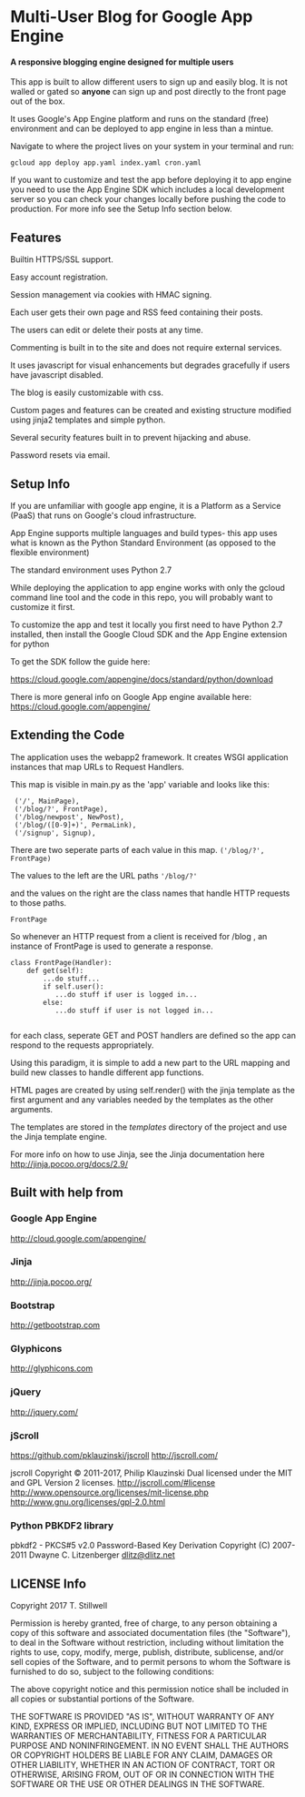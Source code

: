 # Multi-User Blog for Google App Engine

#### A responsive blogging engine designed for multiple users

This app is built to allow different users to sign up and easily blog.
It is not walled or gated so **anyone** can sign up
and post directly to the front page out of the box.

It uses Google's App Engine platform and runs on the standard (free) environment
and can be deployed to app engine in less than a mintue.

Navigate to where the project lives on your system in your terminal and run:

`gcloud app deploy app.yaml index.yaml cron.yaml`

If you want to customize and test the app before deploying it to app engine you need to use the App Engine SDK which includes a local development server so you can check your changes locally before pushing the code to production. For more info see the Setup Info section below.

## Features

Builtin HTTPS/SSL support.

Easy account registration.

Session management via cookies with HMAC signing.

Each user gets their own page and RSS feed containing their posts.

The users can edit or delete their posts at any time.

Commenting is built in to the site and does not require external services.

It uses javascript for visual enhancements but degrades gracefully if users have javascript disabled.

The blog is easily customizable with css.

Custom pages and features can be created and existing structure modified using jinja2 templates and simple python.

Several security features built in to prevent hijacking and abuse.

Password resets via email.

## Setup Info
If you are unfamiliar with google app engine, it is a Platform as a Service (PaaS) that runs on Google's cloud infrastructure.

App Engine supports multiple languages and build types- this app uses what is known as the Python Standard Environment (as opposed to the flexible environment)

The standard environment uses Python 2.7

While deploying the application to app engine works with only the gcloud command line tool and the code in this repo, you will probably want to customize it first.

To customize the app and test it locally you first need to have Python 2.7 installed, then install the Google Cloud SDK and the App Engine extension for python

To get the SDK follow the guide here:

https://cloud.google.com/appengine/docs/standard/python/download

There is more general info on Google App engine available here:
https://cloud.google.com/appengine/

## Extending the Code
The application uses the webapp2 framework. It creates WSGI application instances that map URLs to Request Handlers.

This map is visible in main.py as the 'app' variable and looks like this:

```
 ('/', MainPage),
 ('/blog/?', FrontPage),
 ('/blog/newpost', NewPost),
 ('/blog/([0-9]+)', PermaLink),
 ('/signup', Signup),

```

There are two seperate parts of each value in this map.
 `('/blog/?', FrontPage)`

The values to the left are the URL paths
 `'/blog/?'`

and the values on the right are the class names that handle HTTP requests to those paths.

`FrontPage`

So whenever an HTTP request from a client is received for /blog , an instance of FrontPage is used to generate a response.

```
class FrontPage(Handler):
    def get(self):
		...do stuff...
        if self.user():
           ...do stuff if user is logged in...
        else:
           ...do stuff if user is not logged in...


```

for each class, seperate GET and POST handlers are defined so the app can respond to the requests appropriately.

Using this paradigm, it is simple to add a new part to the URL mapping and build new classes to handle different app functions.

HTML pages are created by using self.render() with
the jinja template as the first argument and any variables needed by the templates as the other arguments.

The templates are stored in the *templates* directory of the project and use the Jinja template engine.

For more info on how to use Jinja, see the Jinja documentation here
http://jinja.pocoo.org/docs/2.9/


## Built with help from

### Google App Engine
http://cloud.google.com/appengine/

### Jinja
http://jinja.pocoo.org/

### Bootstrap
http://getbootstrap.com

### Glyphicons
http://glyphicons.com

### jQuery
http://jquery.com/

### jScroll
https://github.com/pklauzinski/jscroll
http://jscroll.com/

 jscroll Copyright © 2011-2017, Philip Klauzinski
 Dual licensed under the MIT and GPL Version 2 licenses.
 http://jscroll.com/#license
 http://www.opensource.org/licenses/mit-license.php
 http://www.gnu.org/licenses/gpl-2.0.html

### Python PBKDF2 library
 pbkdf2 - PKCS#5 v2.0 Password-Based Key Derivation
 Copyright (C) 2007-2011 Dwayne C. Litzenberger <dlitz@dlitz.net>

## LICENSE Info
Copyright 2017 T. Stillwell

Permission is hereby granted, free of charge, to any person obtaining a copy of this software and associated documentation files (the "Software"), to deal in the Software without restriction, including without limitation the rights to use, copy, modify, merge, publish, distribute, sublicense, and/or sell copies of the Software, and to permit persons to whom the Software is furnished to do so, subject to the following conditions:

The above copyright notice and this permission notice shall be included in all copies or substantial portions of the Software.

THE SOFTWARE IS PROVIDED "AS IS", WITHOUT WARRANTY OF ANY KIND, EXPRESS OR IMPLIED, INCLUDING BUT NOT LIMITED TO THE WARRANTIES OF MERCHANTABILITY, FITNESS FOR A PARTICULAR PURPOSE AND NONINFRINGEMENT. IN NO EVENT SHALL THE AUTHORS OR COPYRIGHT HOLDERS BE LIABLE FOR ANY CLAIM, DAMAGES OR OTHER LIABILITY, WHETHER IN AN ACTION OF CONTRACT, TORT OR OTHERWISE, ARISING FROM, OUT OF OR IN CONNECTION WITH THE SOFTWARE OR THE USE OR OTHER DEALINGS IN THE SOFTWARE.